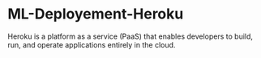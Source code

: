 # ML-Deployement-Heroku
 Heroku is a platform as a service (PaaS) that enables developers to build, run, and operate applications entirely in the cloud.
